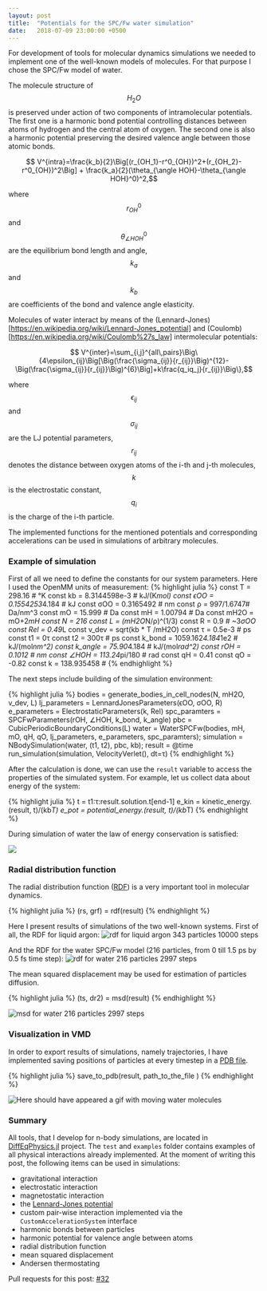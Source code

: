 ```yaml
---
layout: post
title:  "Potentials for the SPC/Fw water simulation"
date:   2018-07-09 23:00:00 +0500
---
```


<script type="text/javascript" async
  src="https://cdnjs.cloudflare.com/ajax/libs/mathjax/2.7.4/latest.js?config=TeX-MML-AM_CHTML">
</script>

For development of tools for molecular dynamics simulations we needed to implement one of the well-known models of molecules. For that purpose I chose the SPC/Fw model of water. 

The molecule structure of $$H_2O$$ is preserved under action of two components of intramolecular potentials.
The first one is a harmonic bond potential controlling distances between atoms of hydrogen and the central atom of oxygen. 
The second one is also a harmonic potential preserving the desired valence angle between those atomic bonds.

$$ V^{intra}=\frac{k_b}{2}\Big[(r_{OH_1}-r^0_{OH})^2+(r_{OH_2}-r^0_{OH})^2\Big] + \frac{k_a}{2}(\theta_{\angle HOH}-\theta_{\angle HOH}^0)^2,$$

where $$r^0_{OH}$$ and $$\theta_{\angle HOH}^0$$ are the equilibrium bond length and angle, $$k_a$$ and $$k_b$$ are coefficients of the bond and valence angle elasticity.

Molecules of water interact by means of the (Lennard-Jones)[https://en.wikipedia.org/wiki/Lennard-Jones_potential] and (Coulomb)[https://en.wikipedia.org/wiki/Coulomb%27s_law] intermolecular potentials:

$$ V^{inter}=\sum_{i,j}^{all\,pairs}\Big\{4\epsilon_{ij}\Big[\Big(\frac{\sigma_{ij}}{r_{ij}}\Big)^{12}-\Big(\frac{\sigma_{ij}}{r_{ij}}\Big)^{6}\Big]+k\frac{q_iq_j}{r_{ij}}\Big\},$$

where $$\epsilon_{ij}$$ and $$\sigma_{ij}$$ are the LJ potential parameters, $$r_{ij}$$ denotes the distance between oxygen atoms of the i-th and j-th molecules,  $$k$$ is the electrostatic constant, $$q_i$$ is the charge of the i-th particle.

The implemented functions for the mentioned potentials and corresponding accelerations can be used in simulations of arbitrary molecules.

### Example of simulation

First of all we need to define the constants for our system parameters. Here I used the OpenMM units of measurement:
{% highlight julia %}
const T = 298.16 # °K
const kb = 8.3144598e-3 # kJ/(K*mol)
const ϵOO = 0.1554253*4.184 # kJ 
const σOO = 0.3165492 # nm
const ρ = 997/1.6747# Da/nm^3
const mO = 15.999 # Da
const mH = 1.00794 # Da
const mH2O = mO+2*mH
const N = 216
const L = (mH2O*N/ρ)^(1/3)
const R = 0.9 # ~3*σOO  
const Rel = 0.49*L
const v_dev = sqrt(kb * T /mH2O)
const τ = 0.5e-3 # ps
const t1 = 0τ
const t2 = 300τ # ps
const k_bond = 1059.162*4.184*1e2 # kJ/(mol*nm^2)
const k_angle = 75.90*4.184 # kJ/(mol*rad^2)
const rOH = 0.1012 # nm
const ∠HOH = 113.24*pi/180 # rad
const qH = 0.41
const qO = -0.82
const k = 138.935458 #
{% endhighlight %}

The next steps include building of the simulation environment:

{% highlight julia %}
bodies = generate_bodies_in_cell_nodes(N, mH2O, v_dev, L)
lj_parameters = LennardJonesParameters(ϵOO, σOO, R)
e_parameters = ElectrostaticParameters(k, Rel)
spc_paramters = SPCFwParameters(rOH, ∠HOH, k_bond, k_angle)
pbc = CubicPeriodicBoundaryConditions(L)
water = WaterSPCFw(bodies, mH, mO, qH, qO,  lj_parameters, e_parameters, spc_paramters);
simulation = NBodySimulation(water, (t1, t2), pbc, kb);
result = @time run_simulation(simulation, VelocityVerlet(), dt=τ)
{% endhighlight %}

After the calculation is done, we can use the `result` variable to access the properties of the simulated system. For example, let us collect data about energy of the system:

{% highlight julia %}
t = t1:τ:result.solution.t[end-1]
e_kin = kinetic_energy.(result, t)/(kb*T)
e_pot = potential_energy.(result, t)/(kb*T)
{% endhighlight %}

During simulation of water the law of energy conservation is satisfied:

<img src="https://user-images.githubusercontent.com/16945627/42471765-5967689a-83d8-11e8-9cf5-790e8ab33947.png">

### Radial distribution function
The radial distribution function ([RDF](https://en.wikipedia.org/wiki/Radial_distribution_function)) is a very important tool in molecular dynamics.

{% highlight julia %}
(rs, grf) = rdf(result)
{% endhighlight %}

Here I present results of simulations of the two well-known systems.
First of all, the RDF for liquid argon:
![rdf for liquid argon 343 particles 10000 steps](https://user-images.githubusercontent.com/16945627/41996141-6867fe5a-7a6d-11e8-92a9-24e9b99b7ebd.png)

And the RDF for the water SPC/Fw model (216 particles, from 0 till 1.5 ps by 0.5 fs time step):
![rdf for water 216 particles 2997 steps](https://user-images.githubusercontent.com/16945627/42346082-d1177e5a-80ba-11e8-9fc4-141a61b3ab3f.png)

The mean squared displacement may be used for estimation of particles diffusion.

{% highlight julia %}
(ts, dr2) = msd(result)
{% endhighlight %}

![msd for water 216 particles 2997 steps](https://user-images.githubusercontent.com/16945627/41996180-8b9667ae-7a6d-11e8-9aa6-b0a441064e82.png)

### Visualization in VMD
In order to export results of simulations, namely trajectories, I have implemented saving positions of particles at every timestep in a [PDB file](https://en.wikipedia.org/wiki/Protein_Data_Bank_(file_format)).

{% highlight julia %}
save_to_pdb(result, path_to_the_file )
{% endhighlight %}

<img src="https://user-images.githubusercontent.com/16945627/42470151-0774a85e-83d3-11e8-9ca6-6a5925848d62.gif" alt="Here should have appeared a gif with moving water molecules">

### Summary
All tools, that I develop for n-body simulations, are located in [DiffEqPhysics.jl](https://github.com/JuliaDiffEq/DiffEqPhysics.jl) project. The `test` and `examples` folder contains examples of all physical interactions already implemented. At the moment of writing this post, the following items can be used in simulations:
- gravitational interaction
- electrostatic interaction
- magnetostatic interaction
- the [Lennard-Jones potential](https://en.wikipedia.org/wiki/Lennard-Jones_potential)
- custom pair-wise interaction implemented via the `CustomAccelerationSystem` interface
- harmonic bonds between particles
- harmonic potential for valence angle between atoms
- radial distribution function
- mean squared displacement
- Andersen thermostating

Pull requests for this post: [#32](https://github.com/JuliaDiffEq/DiffEqPhysics.jl/pull/32)


